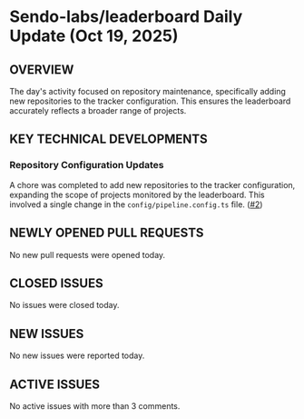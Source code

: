 # Sendo-labs/leaderboard Daily Update (Oct 19, 2025)
## OVERVIEW 
The day's activity focused on repository maintenance, specifically adding new repositories to the tracker configuration. This ensures the leaderboard accurately reflects a broader range of projects.

## KEY TECHNICAL DEVELOPMENTS

### Repository Configuration Updates
A chore was completed to add new repositories to the tracker configuration, expanding the scope of projects monitored by the leaderboard. This involved a single change in the `config/pipeline.config.ts` file. ([#2](https://github.com/Sendo-labs/leaderboard/pull/2))

## NEWLY OPENED PULL REQUESTS
No new pull requests were opened today.

## CLOSED ISSUES
No issues were closed today.

## NEW ISSUES
No new issues were reported today.

## ACTIVE ISSUES
No active issues with more than 3 comments.